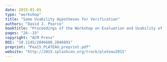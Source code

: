 ```yaml
---
date: 2015-01-01
type: "workshop"
title: "Some Usability Hypotheses for Verification"
authors: "David J. Pearce"
booktitle: "Proceedings of the Workshop on Evaluation and Usability of Programming Languages (PLATEAU),"
pages: "26--33"
copyright: "ACM Press"
DOI: "10.1145/2846680.2846691"
preprint: "Pea15_PLATEAU_preprint.pdf"
website: "http://2015.splashcon.org/track/plateau2015"
---
```


